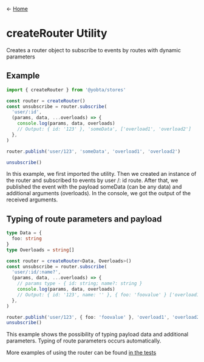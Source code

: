 &larr; [Home](../../../README.md)

# createRouter Utility

Creates a router object to subscribe to events by routes with dynamic parameters

## Example

```js
import { createRouter } from '@yobta/stores'

const router = createRouter()
const unsubscribe = router.subscribe(
  'user/:id',
  (params, data, ...overloads) => {
    console.log(params, data, overloads)
    // Output: { id: '123' }, 'someData', ['overload1', 'overload2']
  },
)

router.publish('user/123', 'someData', 'overload1', 'overload2')

unsubscribe()
```

In this example, we first imported the utility. Then we created an instance of the router and subscribed to events by user /: id route.
After that, we published the event with the payload someData (can be any data) and additional arguments (overloads).
In the console, we got the output of the received arguments.

## Typing of route parameters and payload

```ts
type Data = {
  foo: string
}
type Overloads = string[]

const router = createRouter<Data, Overloads>()
const unsubscribe = router.subscribe(
  'user/:id/:name?',
  (params, data, ...overloads) => {
    // params type - { id: string; name?: string }
    console.log(params, data, overloads)
    // Output: { id: '123', name: '' }, { foo: 'foovalue' } ['overload1', 'overload2']
  },
)

router.publish('user/123', { foo: 'foovalue' }, 'overload1', 'overload2')
unsubscribe()
```

This example shows the possibility of typing payload data and additional parameters. Typing of route parameters occurs automatically.

More examples of using the router can be found [in the tests](./index.test.ts)
